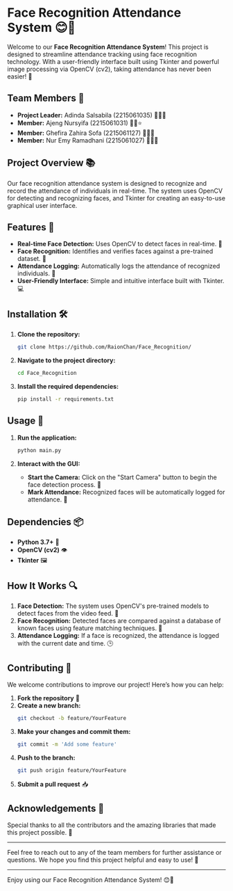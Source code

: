 # Face Recognition Attendance System 😊🎉

Welcome to our **Face Recognition Attendance System**! This project is designed to streamline attendance tracking using face recognition technology. With a user-friendly interface built using Tkinter and powerful image processing via OpenCV (cv2), taking attendance has never been easier! 🥳

## Team Members 👥

- **Project Leader:** Adinda Salsabila (2215061035) 🧑‍💼✨
- **Member:** Ajeng Nursyifa (2215061031) 👨‍💻⭐
- **Member:** Ghefira Zahira Sofa (2215061127) 👩‍💻🌟
- **Member:** Nur Emy Ramadhani (2215061027) 👨‍💼🎈

## Project Overview 📚

Our face recognition attendance system is designed to recognize and record the attendance of individuals in real-time. The system uses OpenCV for detecting and recognizing faces, and Tkinter for creating an easy-to-use graphical user interface.

## Features 🌟

- **Real-time Face Detection:** Uses OpenCV to detect faces in real-time. 📸
- **Face Recognition:** Identifies and verifies faces against a pre-trained dataset. 🧠
- **Attendance Logging:** Automatically logs the attendance of recognized individuals. 📝
- **User-Friendly Interface:** Simple and intuitive interface built with Tkinter. 💻

## Installation 🛠️

1. **Clone the repository:**
    ```sh
    git clone https://github.com/RaionChan/Face_Recognition/
    ```

2. **Navigate to the project directory:**
    ```sh
    cd Face_Recognition
    ```

3. **Install the required dependencies:**
    ```sh
    pip install -r requirements.txt
    ```

## Usage 🚀

1. **Run the application:**
    ```sh
    python main.py
    ```

2. **Interact with the GUI:**
   - **Start the Camera:** Click on the "Start Camera" button to begin the face detection process. 🎥
   - **Mark Attendance:** Recognized faces will be automatically logged for attendance. 📅

## Dependencies 📦

- **Python 3.7+** 🐍
- **OpenCV (cv2)** 👁️
- **Tkinter** 🖼️

## How It Works 🔍

1. **Face Detection:** The system uses OpenCV's pre-trained models to detect faces from the video feed. 👀
2. **Face Recognition:** Detected faces are compared against a database of known faces using feature matching techniques. 🔐
3. **Attendance Logging:** If a face is recognized, the attendance is logged with the current date and time. 🕒

## Contributing 🤝

We welcome contributions to improve our project! Here’s how you can help:

1. **Fork the repository** 🍴
2. **Create a new branch:**
    ```sh
    git checkout -b feature/YourFeature
    ```
3. **Make your changes and commit them:**
    ```sh
    git commit -m 'Add some feature'
    ```
4. **Push to the branch:**
    ```sh
    git push origin feature/YourFeature
    ```
5. **Submit a pull request** 📥

## Acknowledgements 🙏

Special thanks to all the contributors and the amazing libraries that made this project possible. 🌟

---

Feel free to reach out to any of the team members for further assistance or questions. We hope you find this project helpful and easy to use! 🤗

---

Enjoy using our Face Recognition Attendance System! 😊🎉
